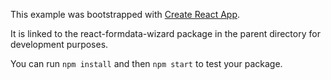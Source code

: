 This example was bootstrapped with [Create React App](https://github.com/facebook/create-react-app).

It is linked to the react-formdata-wizard package in the parent directory for development purposes.

You can run `npm install` and then `npm start` to test your package.
